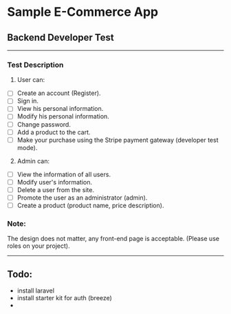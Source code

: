 # Sample E-Commerce App

## Backend Developer Test

---

### Test Description

1. User can:

-   [ ] Create an account (Register).
-   [ ] Sign in.
-   [ ] View his personal information.
-   [ ] Modify his personal information.
-   [ ] Change password.
-   [ ] Add a product to the cart.
-   [ ] Make your purchase using the Stripe payment gateway (developer test mode).

2. Admin can:

-   [ ] View the information of all users.
-   [ ] Modify user's information.
-   [ ] Delete a user from the site.
-   [ ] Promote the user as an administrator (admin).
-   [ ] Create a product (product name, price description).

### Note:

The design does not matter, any front-end page is acceptable.
(Please use roles on your project).

---

## Todo:

-   install laravel
-   install starter kit for auth (breeze)
-
